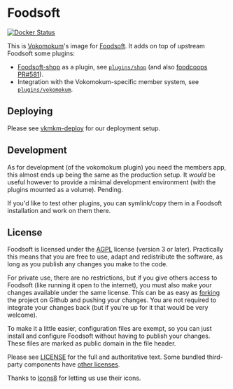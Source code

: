 Foodsoft
=========
[![Docker Status](https://img.shields.io/docker/cloud/build/vokomokum/foodsoft.svg)](https://hub.docker.com/r/vokomokum/foodsoft)

This is [Vokomokum](http://www.vokomokum.nl/)'s image for [Foodsoft](https://github.com/foodcoops/foodsoft).
It adds on top of upstream Foodsoft some plugins:

- [Foodsoft-shop](https://github.com/foodcoops/foodsoft-shop) as a plugin, see [`plugins/shop`](plugins/shop) (and also [foodcoops PR#581](https://github.com/foodcoops/foodsoft/pull/581)).
- Integration with the Vokomokum-specific member system, see [`plugins/vokomokum`](plugins/vokomokum).


Deploying
---------

Please see [vkmkm-deploy](https://github.com/vokomokum/vkmkm-deploy) for our deployment setup.


Development
-----------

As for development (of the vokomokum plugin) you need the members app, this almost ends up
being the same as the production setup. It _would_ be useful however to provide a minimal
development environment (with the plugins mounted as a volume). Pending.

If you'd like to test other plugins, you can symlink/copy them in a Foodsoft installation
and work on them there.


License
-------

Foodsoft is licensed under the [AGPL](https://www.gnu.org/licenses/agpl-3.0.html)
license (version 3 or later). Practically this means that you are free to use,
adapt and redistribute the software, as long as you publish any changes you
make to the code.

For private use, there are no restrictions, but if you give others access to
Foodsoft (like running it open to the internet), you must also make your
changes available under the same license. This can be as easy as
[forking](https://github.com/vokomokum/foodsoft/fork) the project on Github and
pushing your changes. You are not required to integrate your changes back (but
if you're up for it that would be very welcome).

To make it a little easier, configuration files are exempt, so you can just
install and configure Foodsoft without having to publish your changes. These
files are marked as public domain in the file header.

Please see [LICENSE](https://github.com/foodcoops/foodsoft/blob/master/LICENSE.md)
for the full and authoritative text. Some bundled third-party components have
[other licenses](https://github.com/foodcoops/foodsoft/blob/master/vendor/README.md).

Thanks to [Icons8](http://icons8.com/) for letting us use their icons.
